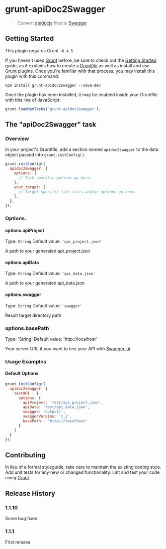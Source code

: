 # grunt-apiDoc2Swagger

> Convert [apidocjs](http://apidocjs.com) files to [Swagger](http://swagger.io)

## Getting Started
This plugin requires Grunt `~0.4.5`

If you haven't used [Grunt](http://gruntjs.com/) before, be sure to check out the [Getting Started](http://gruntjs.com/getting-started) guide, as it explains how to create a [Gruntfile](http://gruntjs.com/sample-gruntfile) as well as install and use Grunt plugins. Once you're familiar with that process, you may install this plugin with this command:

```shell
npm install grunt-apidoc2swagger --save-dev
```

Once the plugin has been installed, it may be enabled inside your Gruntfile with this line of JavaScript:

```js
grunt.loadNpmTasks('grunt-apidoc2swagger');
```

## The "apiDoc2Swagger" task

### Overview
In your project's Gruntfile, add a section named `apidoc2swagger` to the data object passed into `grunt.initConfig()`.

```js
grunt.initConfig({
  apidoc2swagger: {
    options: {
      // Task-specific options go here.
    },
    your_target: {
      // Target-specific file lists and/or options go here.
    },
  },
});
```

### Options.

#### options.apiProject
Type: `String`
Default value: `'api_project.json'`

A path to your generated api_project.json

#### options.apiData
Type: `String`
Default value: `'api_data.json'`

A path to your generated api_data.json

#### options.swagger
Type: `String`
Default value: `'swagger'`

Result target directory path

### options.basePath
Type: 'String'
Default value: 'http://localhost'

Your server URL if you want to test your API with [Swagger-ui](https://github.com/swagger-api/swagger-ui)

### Usage Examples

#### Default Options

```js
grunt.initConfig({
  apidoc2swagger: {
    testAPI : {
      options: {
        apiProject: 'test/api_project.json',
        apiData: 'test/api_data.json',
        swagger: 'output/',
        swaggerVersion: '1.2',
        basePath : 'http://localhost'
      }
    }
  }
});
```

## Contributing
In lieu of a formal styleguide, take care to maintain the existing coding style. Add unit tests for any new or changed functionality. Lint and test your code using [Grunt](http://gruntjs.com/).

## Release History

### 1.1.10
Some bug fixes

### 1.1.1
First release